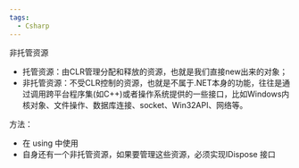 ```yaml
---
tags:
  - Csharp
---
```

非托管资源

- 托管资源：由CLR管理分配和释放的资源，也就是我们直接new出来的对象；
- 非托管资源：不受CLR控制的资源，也就是不属于.NET本身的功能，往往是通过调用跨平台程序集(如C++)或者操作系统提供的一些接口，比如Windows内核对象、文件操作、数据库连接、socket、Win32API、网络等。

方法：
- 在 using 中使用
- 自身还有一个非托管资源，如果要管理这些资源，必须实现IDispose 接口


